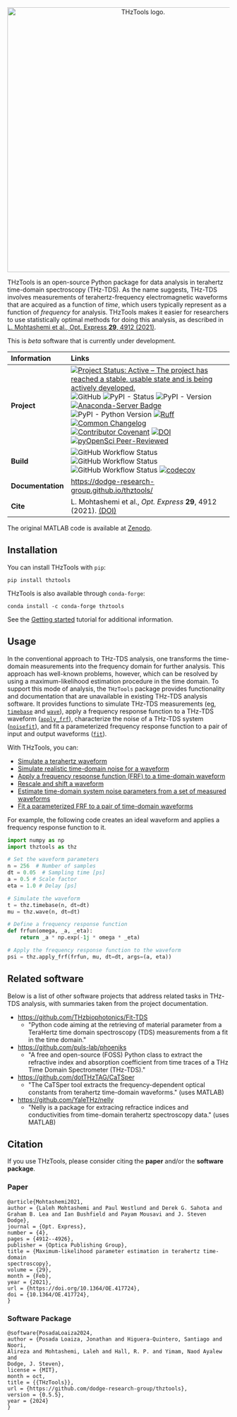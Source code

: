 <div style="text-align: center">
<picture>
  <source media="(prefers-color-scheme: dark)" srcset="https://raw.githubusercontent.com/dodge-research-group/thztools/main/docs/source/_static/thztools_logo_dark.svg" width="600">
  <source media="(prefers-color-scheme: light)" srcset="https://raw.githubusercontent.com/dodge-research-group/thztools/main/docs/source/_static/thztools_logo.svg" width="600">
  <img alt="THzTools logo." src="https://raw.githubusercontent.com/dodge-research-group/thztools/main/docs/source/_static/thztools_logo.svg" width="600">
</picture>
</div>

THzTools is an open-source Python package for data analysis in terahertz time-domain spectroscopy
(THz-TDS). As the name suggests, THz-TDS involves measurements of terahertz-frequency
electromagnetic waveforms that are acquired as a function of *time*, which users typically
represent as a function of *frequency* for analysis. THzTools makes it easier for researchers
to use statistically optimal methods for doing this analysis, as described in [L. Mohtashemi et al.,
 Opt. Express **29**, 4912 (2021)](https://doi.org/10.1364/OE.417724).

This is *beta* software that is currently under development.

| Information       | Links                                                                                                                                                                                                                                                                                                                                                                                                                                                                                                                                                                                                                                                                                                                                                                                                                                                                                                                                                                                                                                                                                                                                                                                                                                         |
|:------------------|:----------------------------------------------------------------------------------------------------------------------------------------------------------------------------------------------------------------------------------------------------------------------------------------------------------------------------------------------------------------------------------------------------------------------------------------------------------------------------------------------------------------------------------------------------------------------------------------------------------------------------------------------------------------------------------------------------------------------------------------------------------------------------------------------------------------------------------------------------------------------------------------------------------------------------------------------------------------------------------------------------------------------------------------------------------------------------------------------------------------------------------------------------------------------------------------------------------------------------------------------|
| **Project**       | [![Project Status: Active – The project has reached a stable, usable state and is being actively developed.](https://www.repostatus.org/badges/latest/active.svg)](https://www.repostatus.org/#active) ![GitHub](https://img.shields.io/github/license/dodge-research-group/thztools) ![PyPI - Status](https://img.shields.io/pypi/status/thztools) ![PyPI - Version](https://img.shields.io/pypi/v/thztools) [![Anaconda-Server Badge](https://anaconda.org/conda-forge/thztools/badges/version.svg)](https://anaconda.org/conda-forge/thztools) ![PyPI - Python Version](https://img.shields.io/pypi/pyversions/thztools) [![Ruff](https://img.shields.io/endpoint?url=https://raw.githubusercontent.com/astral-sh/ruff/main/assets/badge/v2.json)](https://github.com/astral-sh/ruff) [![Common Changelog](https://common-changelog.org/badge.svg)](https://common-changelog.org) [![Contributor Covenant](https://img.shields.io/badge/Contributor%20Covenant-2.1-4baaaa.svg)](code_of_conduct.md) [![DOI](https://zenodo.org/badge/569133241.svg)](https://zenodo.org/doi/10.5281/zenodo.10100093) [![pyOpenSci Peer-Reviewed](https://pyopensci.org/badges/peer-reviewed.svg)](https://github.com/pyOpenSci/software-review/issues/209) |
| **Build**         | ![GitHub Workflow Status](https://img.shields.io/github/actions/workflow/status/dodge-research-group/thztools/sphinx.yml?label=build%3Adocs) ![GitHub Workflow Status](https://img.shields.io/github/actions/workflow/status/dodge-research-group/thztools/pytest-with-coverage.yml?label=build%3Atests%20(conda)) ![GitHub Workflow Status](https://img.shields.io/github/actions/workflow/status/dodge-research-group/thztools/test-pip.yml?label=build%3Atests%20(pip)) [![codecov](https://codecov.io/gh/dodge-research-group/thztools/branch/dev/graph/badge.svg?token=U8PLKTQ7AH)](https://codecov.io/gh/dodge-research-group/thztools)                                                                                                                                                                                                                                                                                                                                                                                                                                                                                                                                                                                                 |
| **Documentation** | https://dodge-research-group.github.io/thztools/                                                                                                                                                                                                                                                                                                                                                                                                                                                                                                                                                                                                                                                                                                                                                                                                                                                                                                                                                                                                                                                                                                                                                                                              |
| **Cite**          | L. Mohtashemi et al., *Opt. Express* **29**, 4912 (2021). [(DOI)](https://doi.org/10.1364/OE.417724)                                                                                                                                                                                                                                                                                                                                                                                                                                                                                                                                                                                                                                                                                                                                                                                                                                                                                                                                                                                                                                                                                                                                          |

The original MATLAB code is available at [Zenodo](https://zenodo.org/record/4876388).

## Installation

You can install THzTools with `pip`:

```shell
pip install thztools
```

THzTools is also available through `conda-forge`:

```shell
conda install -c conda-forge thztools
```

See the [Getting started](https://dodge-research-group.github.io/thztools/getting_started.html) tutorial for additional information.

## Usage

In the conventional approach to THz-TDS analysis, one transforms
the time-domain measurements into the frequency domain for further analysis.
This approach has well-known problems, however, which can be resolved by
using a maximum-likelihood estimation procedure in the time 
domain. To support this mode of analysis, the `THzTools`
package provides functionality and documentation that are unavailable in
existing THz-TDS analysis software. It provides functions to simulate THz-TDS
measurements (eg, [`timebase`](https://dodge-research-group.github.io/thztools/generated/thztools.timebase.html)
and [`wave`](https://dodge-research-group.github.io/thztools/generated/thztools.wave.html)), 
apply a frequency response function to a THz-TDS waveform ([`apply_frf`](https://dodge-research-group.github.io/thztools/generated/thztools.apply_frf.html)),
characterize the noise of a THz-TDS system ([`noisefit`](https://dodge-research-group.github.io/thztools/generated/thztools.noisefit.html)),
and fit a parameterized frequency response function to a pair of input and
output waveforms ([`fit`](https://dodge-research-group.github.io/thztools/generated/thztools.fit.html)).

With THzTools, you can:
- [Simulate a terahertz waveform](https://dodge-research-group.github.io/thztools/examples/simulate-waveform.html)
- [Simulate realistic time-domain noise for a waveform](https://dodge-research-group.github.io/thztools/examples/simulate-noise.html)
- [Apply a frequency response function (FRF) to a time-domain waveform](https://dodge-research-group.github.io/thztools/examples/apply-frequency-response.html)
- [Rescale and shift a waveform](https://dodge-research-group.github.io/thztools/examples/rescale-and-shift-waveform.html#)
- [Estimate time-domain system noise parameters from a set of measured waveforms](https://dodge-research-group.github.io/thztools/examples/estimate-noise.html)
- [Fit a parameterized FRF to a pair of time-domain waveforms](https://dodge-research-group.github.io/thztools/examples/fit-with-frf.html)

For example, the following code creates an ideal waveform and applies a
frequency response function to it.

```python
import numpy as np
import thztools as thz

# Set the waveform parameters
n = 256  # Number of samples
dt = 0.05  # Sampling time [ps]
a = 0.5 # Scale factor
eta = 1.0 # Delay [ps]

# Simulate the waveform
t = thz.timebase(n, dt=dt)
mu = thz.wave(n, dt=dt)

# Define a frequency response function
def frfun(omega, _a, _eta):
    return _a * np.exp(-1j * omega * _eta)

# Apply the frequency response function to the waveform
psi = thz.apply_frf(frfun, mu, dt=dt, args=(a, eta))
```

## Related software
Below is a list of other software projects that address related tasks in
THz-TDS analysis, with summaries taken from the project documentation.
- https://github.com/THzbiophotonics/Fit-TDS
  - "Python code aiming at the retrieving of material parameter from a
    TeraHertz time domain spectroscopy (TDS) measurements from a fit in the time
    domain."
- https://github.com/puls-lab/phoeniks
  - "A free and open-source (FOSS) Python class to extract the refractive index
    and absorption coefficient from time traces of a THz Time Domain
    Spectrometer (THz-TDS)."
- https://github.com/dotTHzTAG/CaTSper
  - "The CaTSper tool extracts the frequency-dependent optical constants from
    terahertz time-domain waveforms." (uses MATLAB)
- https://github.com/YaleTHz/nelly
  - "Nelly is a package for extracing refractice indices and conductivities from
    time-domain terahertz spectroscopy data." (uses MATLAB)

## Citation

If you use THzTools, please consider citing the **paper** and/or the **software
package**.

### Paper
```shell
@article{Mohtashemi2021,
author = {Laleh Mohtashemi and Paul Westlund and Derek G. Sahota and 
Graham B. Lea and Ian Bushfield and Payam Mousavi and J. Steven Dodge},
journal = {Opt. Express},
number = {4},
pages = {4912--4926},
publisher = {Optica Publishing Group},
title = {Maximum-likelihood parameter estimation in terahertz time-domain 
spectroscopy},
volume = {29},
month = {Feb},
year = {2021},
url = {https://doi.org/10.1364/OE.417724},
doi = {10.1364/OE.417724},
}
```

### Software Package
```shell
@software{PosadaLoaiza2024,
author = {Posada Loaiza, Jonathan and Higuera-Quintero, Santiago and Noori, 
Alireza and Mohtashemi, Laleh and Hall, R. P. and Yimam, Naod Ayalew and 
Dodge, J. Steven},
license = {MIT},
month = oct,
title = {{THzTools}},
url = {https://github.com/dodge-research-group/thztools},
version = {0.5.5},
year = {2024}
}
```
